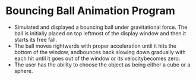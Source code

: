 # Bouncing Ball Animation Program
* Simulated and displayed a bouncing ball under gravitational force. The ball is initially placed on top leftmost of the display window and then it starts its free fall.
* The ball moves rightwards with proper acceleration until it hits the bottom of the window, andbounces back slowing down gradually with each hit until it goes out of the window or its velocitybecomes zero.
* The user has the ability to choose the object as being either a cube or a sphere.
